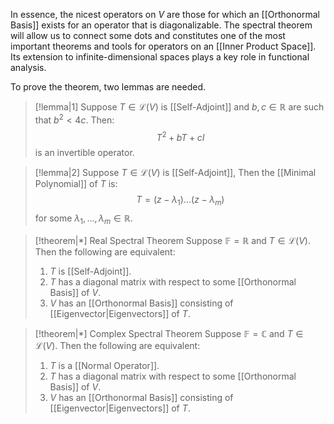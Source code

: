 In essence, the nicest operators on $V$ are those for which an [[Orthonormal Basis]] exists for an operator that is diagonalizable. The spectral theorem will allow us to connect some dots and constitutes one of the most important theorems and tools for operators on an [[Inner Product Space]]. Its extension to infinite-dimensional spaces plays a key role in functional analysis.

To prove the theorem, two lemmas are needed.
>[!lemma|1]
>Suppose $T \in \mathcal L (V)$ is [[Self-Adjoint]] and $b,c \in \mathbb{R}$ are such that $b^2 < 4c$. Then: $$T^2 + bT + cI$$is an invertible operator.

>[!lemma|2]
>Suppose $T \in \mathcal L (V)$ is [[Self-Adjoint]], Then the [[Minimal Polynomial]] of $T$ is: $$T = (z - \lambda_1) \dots (z-\lambda_m)$$for some $\lambda_1, \dots , \lambda_m \in \mathbb{R}$.

>[!theorem|*] Real Spectral Theorem
>Suppose $\mathbb{F} = \mathbb{R}$ and $T \in \mathcal L (V)$. Then the following are equivalent:
>1. $T$ is [[Self-Adjoint]].
>2. $T$ has a diagonal matrix with respect to some [[Orthonormal Basis]] of $V$.
>3. $V$ has an [[Orthonormal Basis]] consisting of [[Eigenvector|Eigenvectors]] of $T$.

>[!theorem|*] Complex Spectral Theorem
>Suppose $\mathbb{F} = \mathbb C$ and $T \in \mathcal L (V)$. Then the following are equivalent:
>1. $T$ is a [[Normal Operator]].
>2. $T$ has a diagonal matrix with respect to some [[Orthonormal Basis]] of $V$.
>3. $V$ has an [[Orthonormal Basis]] consisting of [[Eigenvector|Eigenvectors]] of $T$.

